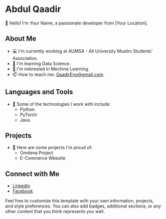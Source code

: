 # Abdul Qaadir

👋 Hello! I'm Your Name, a passionate developer from [Your Location].

## About Me

- 💻 I'm currently working at AUMSA - All University Muslim Students' Association.
- 🌱 I'm learning Data Science.
- 🤔 I'm interested in Mechine Learning.
- 📫 How to reach me: QaadirEng@gmail.com.

## Languages and Tools

- 🚀 Some of the technologies I work with include:
  - Python
  - PyTorch
  - Java

## Projects

- 🌟 Here are some projects I'm proud of:
  - Omdena Project
  - E-Commerce Wbesite

## Connect with Me

- [LinkedIn]([https://www.linkedin.com/in/your-username/](https://www.linkedin.com/in/abdul-qaadir-88baa8254/))
- [Facebook](https://web.facebook.com/Qaadir0124)

Feel free to customize this template with your own information, projects, and style preferences. You can also add badges, additional sections, or any other content that you think represents you well.
